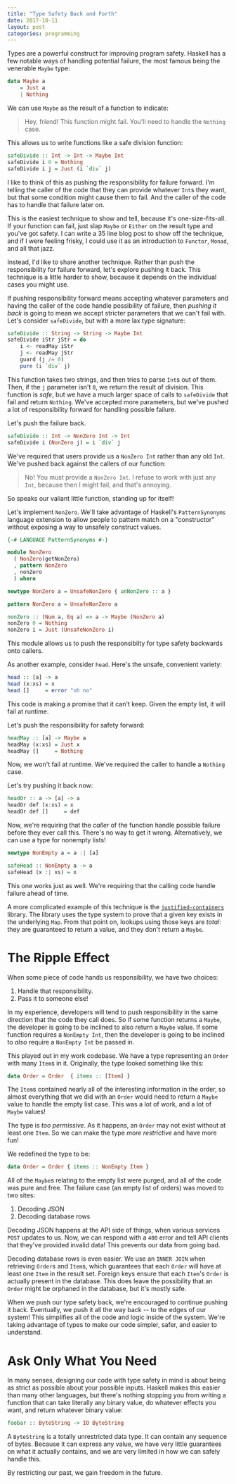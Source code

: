 ```yaml
---
title: "Type Safety Back and Forth"
date: 2017-10-11
layout: post
categories: programming
---
```


Types are a powerful construct for improving program safety.
Haskell has a few notable ways of handling potential failure, the most famous being the venerable `Maybe` type:

```haskell
data Maybe a
    = Just a
    | Nothing
```

We can use `Maybe` as the result of a function to indicate: 

> Hey, friend! This function might fail. You'll need to handle the `Nothing` case.

This allows us to write functions like a safe division function:

```haskell
safeDivide :: Int -> Int -> Maybe Int
safeDivide i 0 = Nothing
safeDivide i j = Just (i `div` j)
```

I like to think of this as pushing the responsibility for failure forward.
I'm telling the caller of the code that they can provide whatever `Int`s they want, but that some condition might cause them to fail.
And the caller of the code has to handle that failure later on.

This is the easiest technique to show and tell, because it's one-size-fits-all.
If your function can fail, just slap `Maybe` or `Either` on the result type and you've got safety.
I can write a 35 line blog post to show off the technique, and if I were feeling frisky, I could use it as an introduction to `Functor`, `Monad`, and all that jazz.

Instead, I'd like to share another technique.
Rather than push the responsibility for failure forward, let's explore pushing it back.
This technique is a little harder to show, because it depends on the individual cases you might use.

If pushing responsibility forward means accepting whatever parameters and having the caller of the code handle possibility of failure, then *pushing it back* is going to mean we accept stricter parameters that we can't fail with.
Let's consider `safeDivide`, but with a more lax type signature:

```haskell
safeDivide :: String -> String -> Maybe Int
safeDivide iStr jStr = do
    i <- readMay iStr
    j <- readMay jStr
    guard (j /= 0)
    pure (i `div` j)
```

This function takes two strings, and then tries to parse `Int`s out of them.
Then, if the `j` parameter isn't `0`, we return the result of division.
This function is *safe*, but we have a much larger space of calls to `safeDivide` that fail and return `Nothing`.
We've accepted more parameters, but we've pushed a lot of responsibility forward for handling possible failure.

Let's push the failure back.

```haskell
safeDivide :: Int -> NonZero Int -> Int
safeDivide i (NonZero j) = i `div` j
```

We've required that users provide us a `NonZero Int` rather than any old `Int`.
We've pushed back against the callers of our function:

> No! You must provide a `NonZero Int`. I refuse to work with just any `Int`, because then I might fail, and that's annoying.

So speaks our valiant little function, standing up for itself!

Let's implement `NonZero`.
We'll take advantage of Haskell's `PatternSynonyms` language extension to allow people to pattern match on a "constructor" without exposing a way to unsafely construct values.

```haskell
{-# LANGUAGE PatternSynonyms #-}

module NonZero 
  ( NonZero(getNonZero)
  , pattern NonZero
  , nonZero
  ) where

newtype NonZero a = UnsafeNonZero { unNonZero :: a }

pattern NonZero a = UnsafeNonZero a

nonZero :: (Num a, Eq a) => a -> Maybe (NonZero a)
nonZero 0 = Nothing
nonZero i = Just (UnsafeNonZero i)
```

This module allows us to push the responsibilty for type safety backwards onto callers.

As another example, consider `head`.
Here's the unsafe, convenient variety:

```haskell
head :: [a] -> a
head (x:xs) = x
head []     = error "oh no"
```

This code is making a promise that it can't keep.
Given the empty list, it will fail at runtime.

Let's push the responsibility for safety forward:

```haskell
headMay :: [a] -> Maybe a
headMay (x:xs) = Just x
headMay []     = Nothing
```

Now, we won't fail at runtime.
We've required the caller to handle a `Nothing` case.

Let's try pushing it back now:

```haskell
headOr :: a -> [a] -> a
headOr def (x:xs) = x
headOr def []     = def
```

Now, we're requiring that the *caller* of the function handle possible failure before they ever call this.
There's no way to get it wrong.
Alternatively, we can use a type for nonempty lists!

```haskell
newtype NonEmpty a = a :| [a]

safeHead :: NonEmpty a -> a
safeHead (x :| xs) = x
```

This one works just as well.
We're requiring that the calling code handle failure ahead of time.

A more complicated example of this technique is the [`justified-containers`](https://hackage.haskell.org/package/justified-containers-0.1.2.0/docs/Data-Map-Justified-Tutorial.html) library.
The library uses the type system to prove that a given key exists in the underlying `Map`.
From that point on, lookups using those keys are *total*: they are guaranteed to return a value, and they don't return a `Maybe`.

# The Ripple Effect

When some piece of code hands us responsibility, we have two choices:

1. Handle that responsibility.
2. Pass it to someone else!

In my experience, developers will tend to push responsibility in the same direction that the code they call does.
So if some function returns a `Maybe`, the developer is going to be inclined to also return a `Maybe` value.
If some function requires a `NonEmpty Int`, then the developer is going to be inclined to *also* require a `NonEmpty Int` be passed in.

This played out in my work codebase.
We have a type representing an `Order` with many `Item`s in it.
Originally, the type looked something like this:

```haskell
data Order = Order  { items :: [Item] }
```

The `Item`s contained nearly all of the interesting information in the order, so almost everything that we did with an `Order` would need to return a `Maybe` value to handle the empty list case.
This was a lot of work, and a lot of `Maybe` values!

The type is *too permissive*.
As it happens, an `Order` may not exist without at least one `Item`.
So we can make the type *more restrictive* and have more fun!

We redefined the type to be:

```haskell
data Order = Order { items :: NonEmpty Item }
```

All of the `Maybe`s relating to the empty list were purged, and all of the code was pure and free.
The failure case (an empty list of orders) was moved to two sites:

1. Decoding JSON
2. Decoding database rows

Decoding JSON happens at the API side of things, when various services `POST` updates to us.
Now, we can respond with a `400` error and tell API clients that they've provided invalid data!
This prevents our data from going bad.

Decoding database rows is even easier.
We use an `INNER JOIN` when retrieving `Order`s and `Item`s, which guarantees that each `Order` will have at least one `Item` in the result set.
Foreign keys ensure that each `Item`'s `Order` is actually present in the database.
This does leave the possibility that an `Order` might be orphaned in the database, but it's mostly safe.

When we push our type safety back, we're encouraged to continue pushing it back.
Eventually, we push it all the way back -- to the edges of our system!
This simplifies all of the code and logic inside of the system.
We're taking advantage of types to make our code simpler, safer, and easier to understand.

# Ask Only What You Need

In many senses, designing our code with type safety in mind is about being as strict as possible about your possible inputs.
Haskell makes this easier than many other languages, but there's nothing stopping you from writing a function that can take literally any binary value, do whatever effects you want, and return whatever binary value:

```haskell
foobar :: ByteString -> IO ByteString
```

A `ByteString` is a totally unrestricted data type.
It can contain any sequence of bytes.
Because it can express any value, we have very little guarantees on what it actually contains, and we are very limited in how we can safely handle this.

By restricting our past, we gain freedom in the future.
